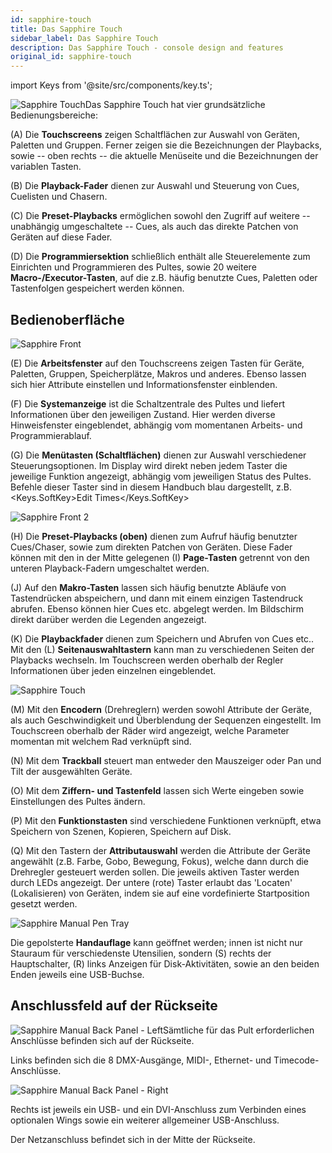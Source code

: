 ```yaml
---
id: sapphire-touch
title: Das Sapphire Touch
sidebar_label: Das Sapphire Touch
description: Das Sapphire Touch - console design and features
original_id: sapphire-touch
---
```


import Keys from '@site/src/components/key.ts';

![Sapphire Touch](/docs/images/Sapphire-Touch.png)Das Sapphire Touch hat vier grundsätzliche Bedienungsbereiche:

\(A\) Die **Touchscreens** zeigen Schaltflächen zur Auswahl von Geräten,
Paletten und Gruppen. Ferner zeigen sie die Bezeichnungen der Playbacks,
sowie -- oben rechts -- die aktuelle Menüseite und die Bezeichnungen der
variablen Tasten.

\(B\) Die **Playback-Fader** dienen zur Auswahl und Steuerung von Cues,
Cuelisten und Chasern.

\(C\) Die **Preset-Playbacks** ermöglichen sowohl den Zugriff auf weitere --
unabhängig umgeschaltete -- Cues, als auch das direkte Patchen von
Geräten auf diese Fader.

\(D\) Die **Programmiersektion** schließlich enthält alle Steuerelemente zum
Einrichten und Programmieren des Pultes, sowie 20 weitere
**Macro-/Executor-Tasten**, auf die z.B. häufig benutzte Cues, Paletten oder
Tastenfolgen gespeichert werden können.

## Bedienoberfläche

![Sapphire Front](/docs/images/Sapphire-Front.png)

\(E\) Die **Arbeitsfenster** auf den Touchscreens zeigen Tasten für Geräte,
Paletten, Gruppen, Speicherplätze, Makros und anderes. Ebenso lassen
sich hier Attribute einstellen und Informationsfenster einblenden.

\(F\) Die **Systemanzeige** ist die Schaltzentrale des Pultes und liefert
Informationen über den jeweiligen Zustand. Hier werden diverse
Hinweisfenster eingeblendet, abhängig vom momentanen Arbeits- und
Programmierablauf.

\(G\) Die **Menütasten (Schaltflächen)** dienen zur Auswahl verschiedener
Steuerungsoptionen. Im Display wird direkt neben jedem Taster die
jeweilige Funktion angezeigt, abhängig vom jeweiligen Status des
Pultes. Befehle dieser Taster sind in diesem Handbuch blau dargestellt,
 z.B. <Keys.SoftKey>Edit Times</Keys.SoftKey>

![Sapphire Front 2](/docs/images/Sapphire-Front-2.png)

\(H\) Die **Preset-Playbacks (oben)** dienen zum Aufruf häufig benutzter
Cues/Chaser, sowie zum direkten Patchen von Geräten. Diese Fader
können mit den in der Mitte gelegenen \(I\) **Page-Tasten** getrennt von den
unteren Playback-Fadern umgeschaltet werden.

\(J\) Auf den **Makro-Tasten** lassen sich häufig benutzte Abläufe von
Tastendrücken abspeichern, und dann mit einem einzigen Tastendruck
abrufen. Ebenso können hier Cues etc. abgelegt werden. Im Bildschirm
direkt darüber werden die Legenden angezeigt.

\(K\) Die **Playbackfader** dienen zum Speichern und Abrufen von Cues etc..
Mit den \(L\) **Seitenauswahltastern** kann man zu verschiedenen Seiten der
Playbacks wechseln. Im Touchscreen werden oberhalb der Regler
Informationen über jeden einzelnen eingeblendet.

![Sapphire Touch](/docs/images/Sapphire-Touch-2.png)

\(M\) Mit den **Encodern** (Drehreglern) werden sowohl Attribute der Geräte,
als auch Geschwindigkeit und Überblendung der Sequenzen eingestellt. Im
Touchscreen oberhalb der Räder wird angezeigt, welche Parameter momentan
mit welchem Rad verknüpft sind.

\(N\) Mit dem **Trackball** steuert man entweder den Mauszeiger oder Pan und
Tilt der ausgewählten Geräte.

\(O\) Mit dem **Ziffern- und Tastenfeld** lassen sich Werte eingeben sowie
Einstellungen des Pultes ändern.

\(P\) Mit den **Funktionstasten** sind verschiedene Funktionen verknüpft, etwa
Speichern von Szenen, Kopieren, Speichern auf Disk.

\(Q\) Mit den Tastern der **Attributauswahl** werden die Attribute der Geräte
angewählt (z.B. Farbe, Gobo, Bewegung, Fokus), welche dann durch die
Drehregler gesteuert werden sollen. Die jeweils aktiven Taster werden
durch LEDs angezeigt. Der untere (rote) Taster erlaubt das 'Locaten'
(Lokalisieren) von Geräten, indem sie auf eine vordefinierte
Startposition gesetzt werden.

![Sapphire Manual Pen Tray](/docs/images/Sapphire-Manual-Pen-Tray.png)

Die gepolsterte **Handauflage** kann geöffnet werden; innen ist nicht
nur Stauraum für verschiedenste Utensilien, sondern \(S\) rechts der
Hauptschalter, \(R\) links Anzeigen für Disk-Aktivitäten, sowie an den beiden
Enden jeweils eine USB-Buchse.

## Anschlussfeld auf der Rückseite

![Sapphire Manual Back Panel - Left](/docs/images/Sapphire-Manual-Back-Panel-Left.jpeg)Sämtliche für das Pult erforderlichen Anschlüsse befinden sich auf der
Rückseite.

Links befinden sich die 8 DMX-Ausgänge, MIDI-, Ethernet- und
Timecode-Anschlüsse. 

![Sapphire Manual Back Panel - Right](/docs/images/Sapphire-Manual-Back-Panel-Right.jpeg)

Rechts ist jeweils
ein USB- und ein DVI-Anschluss zum Verbinden eines optionalen Wings sowie ein weiterer allgemeiner USB-Anschluss.

Der Netzanschluss befindet sich in der Mitte der Rückseite.
